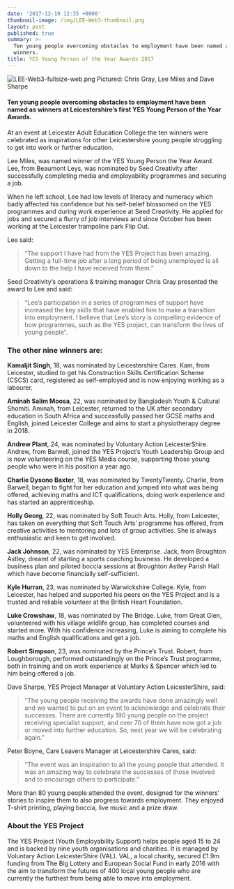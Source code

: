 ```yaml
---
date: '2017-12-19 12:35 +0000'
thumbnail-image: /img/LEE-Web3-thumbnail.png
layout: post
published: true
summary: >-
  Ten young people overcoming obstacles to employment have been named as
  winners.
title: YES Young Person of the Year Awards 2017
---
```

![LEE-Web3-fullsize-web.png]({{site.baseurl}}/img/LEE-Web3-fullsize-web.png)
Pictured: Chris Gray, Lee Miles and Dave Sharpe 

#### Ten young people overcoming obstacles to employment have been named as winners at Leicestershire’s first YES Young Person of the Year Awards.

At an event at Leicester Adult Education College the ten winners were celebrated as inspirations for other Leicestershire young people struggling to get into work or further education.

Lee Miles, was named winner of the YES Young Person the Year Award. Lee, from Beaumont Leys, was nominated by Seed Creativity after successfully completing media and employability programmes and securing a job.

When he left school, Lee had low levels of literacy and numeracy which badly affected his confidence but his self-belief blossomed on the YES programmes and during work experience at Seed Creativity. He applied for jobs and secured a flurry of job interviews and since October has been working at the Leicester trampoline park Flip Out.

Lee said:

> “The support I have had from the YES Project has been amazing. Getting a full-time job after a long period of being unemployed is all down to the help I have received from them.”

Seed Creativity’s operations & training manager Chris Gray presented the award to Lee and said:

> “Lee’s participation in a series of programmes of support have increased the key skills that have enabled him to make a transition into employment. I believe that Lee’s story is compelling evidence of how programmes, such as the YES project, can transform the lives of young people”.

### The other nine winners are:

**Kamaljit Singh**, 18, was nominated by Leicestershire Cares. Kam, from Leicester, studied to get his Construction Skills Certification Scheme (CSCS) card, registered as self-employed and is now enjoying working as a labourer.

**Aminah Salim Moosa**, 22, was nominated by Bangladesh Youth & Cultural Shomiti. Aminah, from Leicester, returned to the UK after secondary education in South Africa and successfully passed her GCSE maths and English, joined Leicester College and aims to start a physiotherapy degree in 2018.

**Andrew Plant**, 24, was nominated by Voluntary Action LeicesterShire. Andrew, from Barwell, joined the YES Project’s Youth Leadership Group and is now volunteering on the YES Media course, supporting those young people who were in his position a year ago.

**Charlie Dysono Baxter**, 18, was nominated by TwentyTwenty. Charlie, from Barwell, began to fight for her education and jumped into what was being offered, achieving maths and ICT qualifications, doing work experience and has started an apprenticeship.

**Holly Georg**, 22, was nominated by Soft Touch Arts. Holly, from Leicester, has taken on everything that Soft Touch Arts’ programme has offered, from creative activities to mentoring and lots of group activities. She is always enthusiastic and keen to get involved.

**Jack Johnson**, 22, was nominated by YES Enterprise. Jack, from Broughton Astley, dreamt of starting a sports coaching business. He developed a business plan and piloted boccia sessions at Broughton Astley Parish Hall which have become financially self-sufficient.

**Kyle Hurran**, 23, was nominated by Warwickshire College. Kyle, from Leicester, has helped and supported his peers on the YES Project and is a trusted and reliable volunteer at the British Heart Foundation.

**Luke Crowshaw**, 18, was nominated by The Bridge. Luke, from Great Glen, volunteered with his village wildlife group, has completed courses and started more. With his confidence increasing, Luke is aiming to complete his maths and English qualifications and get a job.

**Robert Simpson**, 23, was nominated by the Prince’s Trust. Robert, from Loughborough, performed outstandingly on the Prince’s Trust programme, both in training and on work experience at Marks & Spencer which led to him being offered a job.

Dave Sharpe, YES Project Manager at Voluntary Action LeicesterShire, said: 

> “The young people receiving the awards have done amazingly well and we wanted to put on an event to acknowledge and celebrate their successes. There are currently 190 young people on the project receiving specialist support, and over 70 of them have now got a job or moved into further education. So, next year we will be celebrating again.”

Peter Boyne, Care Leavers Manager at Leicestershire Cares, said:

> “The event was an inspiration to all the young people that attended. It was an amazing way to celebrate the successes of those involved and to encourage others to participate.”

More than 80 young people attended the event, designed for the winners’ stories to inspire them to also progress towards employment. They enjoyed T-shirt printing, playing boccia, live music and a prize draw.

### About the YES Project

The YES Project (Youth Employability Support) helps people aged 15 to 24 and is backed by nine youth organisations and charities. It is managed by Voluntary Action LeicesterShire (VAL). VAL, a local charity, secured £1.9m funding from The Big Lottery and European Social Fund in early 2016 with the aim to transform the futures of 400 local young people who are currently the furthest from being able to move into employment.

